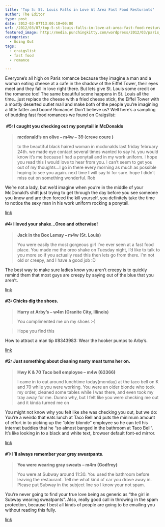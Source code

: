 ```yaml
---
title: 'Top 5: St. Louis Falls in Love At Area Fast Food Resturants'
author: The Editor
type: post
date: 2012-03-07T13:00:10+00:00
url: /2012/03/07/top-5-st-louis-falls-in-love-at-area-fast-food-resturants/
featured_image: http://media.punchingkitty.com/wordpress/2012/03/paris_love.jpeg
categories:
  - Going Out
tags:
  - craigslist
  - fast food
  - romance

---
```

Everyone&#8217;s all high on Paris romance because they imagine a man and a woman eating cheese at a cafe in the shadow of the Eiffel Tower, their eyes meet and they fall in love right there. But lets give St. Louis some credit on the romance too! The same beautiful scene happens in St. Louis all the time&#8230;just replace the cheese with a fried cheese stick, the Eiffel Tower with a mostly deserted outlet mall and make both of the people you&#8217;re imagining a little fatter and boom! Romance! Don&#8217;t believe us? Well here&#8217;s a sampling of budding fast food romances we found on Craigslist:

####  #5: I caught you checking out my ponytail in McDonalds

> **mcdonald&#8217;s on olive &#8211; m4w &#8211; 39 (creve coure )**
> 
> to the beautiful black haired woman in mcdonalds last friday february 24th. we made eye contact several times wanted to say hi. you would know it&#8217;s me because I had a ponytail and in my work uniform. I hope you read this I would love to hear from you. I can&#8217;t seem to get you out of my thoughts&#8230;I go in there every morning as much as possible hoping to see you again. next time I will say hi for sure. hope I didn&#8217;t miss out on something wonderful. Rob

We&#8217;re not a lady, but we&#8217;d imagine when you&#8217;re in the middle of your McDonald&#8217;s shift just trying to get through the day before you see someone you know and are then forced the kill yourself, you definitely take the time to notice the sexy man in his work uniform rocking a ponytail.

<a href="http://stlouis.craigslist.org/mis/2873223530.html" target="_blank">link</a>

#### #4: I loved your shake&#8230;Oreo and otherwise!

> **Jack in the Box Lemay &#8211; m4w (St. Louis)**
> 
> You were easily the most gorgeous girl I&#8217;ve ever seen at a fast food place. You made me the oreo shake on Tuesday night, I&#8217;d like to talk to you more so if you actually read this then lets go from there. I&#8217;m not old or creepy, and I have a good job :D

The best way to make sure ladies know you aren&#8217;t creepy is to quickly remind them that most guys are creepy by saying out of the blue that you aren&#8217;t.

<a href="http://stlouis.craigslist.org/mis/2828702457.html" target="_blank">link</a>

#### #3: Chicks dig the shoes.

> **Harry at Arby&#8217;s &#8211; w4m (Granite City, Illinois)**
> 
> You complimented me on my shoes :-)
  
> Hope you find this

How to attract a man tip #8343983: Wear the hooker pumps to Arby&#8217;s.

<a href="http://stlouis.craigslist.org/mis/2833610172.html" target="_blank">link</a>

#### #2: Just something about cleaning nasty meat turns her on.

> **Hwy K & 70 Taco bell employee &#8211; m4w (63366)**
> 
> I came in to eat around lunchtime today(monday) at the taco bell on K and 70 while you were working. You were an older blonde who took my order, cleaned some tables while I was there, and even took my tray away for me. Dunno why, but I felt like you were checking me out and it kinda turned me on

You might not know why you felt like she was checking you out, but we do: You&#8217;re a weirdo that eats lunch at Taco Bell and puts the minimum amount of effort in to picking up the &#8220;older blonde&#8221; employee so he can tell his internet buddies that he &#8220;so almost banged in the bathroom at Taco Bell&#8221;. It&#8217;s like looking in to a black and white text, browser default font-ed mirror.

<a href="http://stlouis.craigslist.org/mis/2862301023.html" target="_blank">link</a>

#### #1: I&#8217;ll always remember your grey sweatpants.

> **You were wearing gray sweats &#8211; m4m (Godfrey)**
> 
> You were at Subway around 11:30. You used the bathroom before leaving the restaurant. Tell me what kind of car you drove away in. Please put Subway in the subject line so I know your not spam.

You&#8217;re never going to find your true love being as generic as &#8220;the girl in Subway wearing sweatpants&#8221;. Also, really good call in throwing in the spam protection, because I best all kinds of people are going to be emailing you without reading this fully.

<a href="http://stlouis.craigslist.org/mis/2877368690.html" target="_blank">link</a>